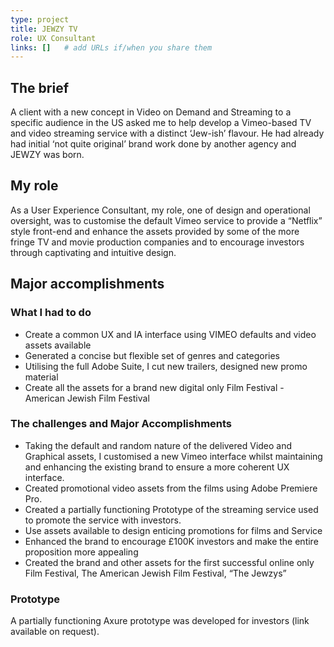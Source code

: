 ```yaml
---
type: project
title: JEWZY TV
role: UX Consultant
links: []   # add URLs if/when you share them
---
```

## The brief
A client with a new concept in Video on Demand and Streaming to a specific audience in the US asked me to help develop a Vimeo-based TV and video streaming service with a distinct ‘Jew-ish’ flavour. He had already had initial ‘not quite original’ brand work done by another agency and JEWZY was born.

## My role
As a User Experience Consultant, my role, one of design and operational oversight, was to customise the default Vimeo service to provide a “Netflix” style front-end and enhance the assets provided by some of the more fringe TV and movie production companies and to encourage investors through captivating and intuitive design.

## Major accomplishments
### What I had to do
- Create a common UX and IA interface using VIMEO defaults and video assets available
- Generated a concise but flexible set of genres and categories
- Utilising the full Adobe Suite, I cut new trailers, designed new promo material
- Create all the assets for a brand new digital only Film Festival - American Jewish Film Festival

### The challenges and Major Accomplishments
- Taking the default and random nature of the delivered Video and Graphical assets, I customised a new Vimeo interface whilst maintaining and enhancing the existing brand to ensure a more coherent UX interface.
- Created promotional video assets from the films using Adobe Premiere Pro. 
- Created a partially functioning Prototype of the streaming service used to promote the service with investors.  
- Use assets available to design enticing promotions for films and Service
- Enhanced the brand to encourage £100K investors and make the entire proposition more appealing
- Created the brand and other assets for the first successful online only Film Festival, The American Jewish Film Festival, “The Jewzys”

### Prototype
A partially functioning Axure prototype was developed for investors (link available on request).
